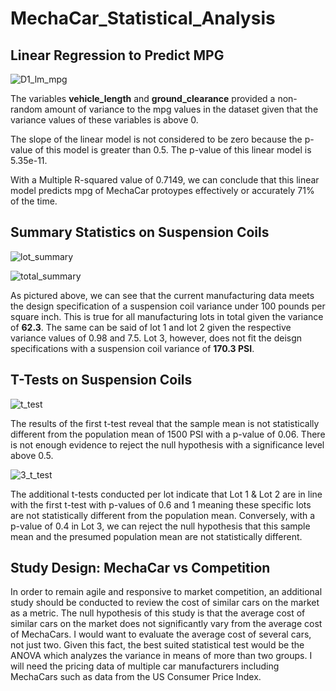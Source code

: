# MechaCar_Statistical_Analysis

## Linear Regression to Predict MPG

![D1_lm_mpg](https://user-images.githubusercontent.com/89872154/148701132-063bed6f-77e4-45a2-9bb1-bc0dff0edf9c.png)


The variables **vehicle_length** and **ground_clearance** provided a non-random amount of variance to the mpg values in the dataset given that the variance values of these variables is above 0. 

The slope of the linear model is not considered to be zero because the p-value of this model is greater than 0.5. The p-value of this linear model is 5.35e-11.

With a Multiple R-squared value of 0.7149, we can conclude that this linear model predicts mpg of MechaCar protoypes effectively or accurately 71% of the time. 

## Summary Statistics on Suspension Coils

![lot_summary](https://user-images.githubusercontent.com/89872154/148702269-14398b22-1ffa-4dd3-9acc-83c1caf6d802.png)

![total_summary](https://user-images.githubusercontent.com/89872154/148702275-09799be5-2a0f-4c89-995f-d25760096aba.png)

As pictured above, we can see that the current manufacturing data meets the design specification of a suspension coil variance under 100 pounds per square inch. This is true for all manufacturing lots in total given the variance of **62.3**. The same can be said of lot 1 and lot 2 given the respective variance values of 0.98 and 7.5. Lot 3, however, does not fit the deisgn specifications with a suspension coil variance of **170.3 PSI**. 

## T-Tests on Suspension Coils

![t_test](https://user-images.githubusercontent.com/89872154/148703108-59957f23-bfe1-40e3-bbac-3a8ec3e60189.png)

The results of the first t-test reveal that the sample mean is not statistically different from the population mean of 1500 PSI with a p-value of 0.06. There is not enough evidence to reject the null hypothesis with a significance level above 0.5. 

![3_t_test](https://user-images.githubusercontent.com/89872154/148703115-56e7424c-dcf2-4a3b-ad07-ae1102fd1ea3.png)

The additional t-tests conducted per lot indicate that Lot 1 & Lot 2 are in line with the first t-test with p-values of 0.6 and 1 meaning these specific lots are not statistically different from the population mean. Conversely, with a p-value of 0.4 in Lot 3, we can reject the null hypothesis that this sample mean and the presumed population mean are not statistically different.

## Study Design: MechaCar vs Competition

In order to remain agile and responsive to market competition, an additional study should be conducted to review the cost of similar cars on the market as a metric.
The null hypothesis of this study is that the average cost of similar cars on the market does not significantly vary from the average cost of MechaCars. 
I would want to evaluate the average cost of several cars, not just two. Given this fact, the best suited statistical test would be the ANOVA which analyzes the variance in means of more than two groups.
I will need the pricing data of multiple car manufacturers including MechaCars such as data from the US Consumer Price Index.
